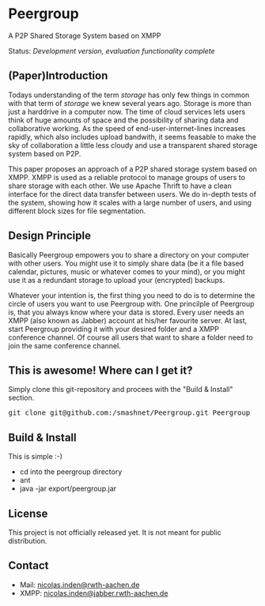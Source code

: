 Peergroup
=========
A P2P Shared Storage System based on XMPP

Status: _Development version, evaluation functionality complete_

(Paper)Introduction
-------------------
Todays understanding of the term _storage_ has only few things in common with that term of _storage_ we knew several years ago. Storage is more than just a harddrive in a computer now. The time of cloud services lets users think of huge amounts of space and the possibility of sharing data and collaborative working. As the speed of end-user-internet-lines increases rapidly, which also includes upload bandwith, it seems feasable to make the sky of collaboration a little less cloudy and use a transparent shared storage system based on P2P.

This paper proposes an approach of a P2P shared storage system based on XMPP. XMPP is used as a reliable protocol to manage groups of users to share storage with each other. We use Apache Thrift to have a clean interface for the direct data transfer between users. We do in-depth tests of the system, showing how it scales with a large number of users, and using different block sizes for file segmentation.

Design Principle
----------------
Basically Peergroup empowers you to share a directory on your computer with other users. You might use it to simply share data (be it a file based calendar, pictures, music or whatever comes to your mind), or you might use it as a redundant storage to upload your (encrypted) backups.

Whatever your intention is, the first thing you need to do is to determine the circle of users you want to use Peergroup with. One princilple of Peergroup is, that you always know where your data is stored. Every user needs an XMPP (also known as Jabber) account at his/her favourite server. At last, start Peergroup providing it with your desired folder and a XMPP conference channel. Of course all users that want to share a folder need to join the same conference channel.

This is awesome! Where can I get it?
------------------------------------
Simply clone this git-repository and procees with the "Build & Install" section.

<pre>git clone git@github.com:/smashnet/Peergroup.git Peergroup</pre>

Build & Install
---------------
This is simple :-)

* cd into the peergroup directory
* ant
* java -jar export/peergroup.jar

License
-------
This project is not officially released yet. It is not meant for public distribution.

Contact
------
* Mail: nicolas.inden@rwth-aachen.de
* XMPP: nicolas.inden@jabber.rwth-aachen.de

